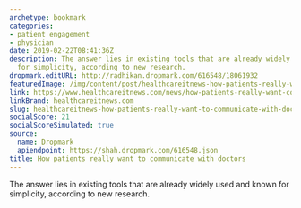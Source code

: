```yaml
---
archetype: bookmark
categories:
- patient engagement
- physician
date: 2019-02-22T08:41:36Z
description: The answer lies in existing tools that are already widely used and known
  for simplicity, according to new research.
dropmark.editURL: http://radhikan.dropmark.com/616548/18061932
featuredImage: /img/content/post/healthcareitnews-how-patients-really-want-to-communicate-with-doctors.png
link: https://www.healthcareitnews.com/news/how-patients-really-want-communicate-doctors
linkBrand: healthcareitnews.com
slug: healthcareitnews-how-patients-really-want-to-communicate-with-doctors
socialScore: 21
socialScoreSimulated: true
source:
  name: Dropmark
  apiendpoint: https://shah.dropmark.com/616548.json
title: How patients really want to communicate with doctors
---
```

The answer lies in existing tools that are already widely used and known for simplicity, according to new research.